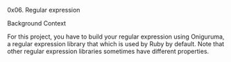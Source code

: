 0x06. Regular expression

Background Context

For this project, you have to build your regular expression using Oniguruma, a regular expression library that which is used by Ruby by default. 
Note that other regular expression libraries sometimes have different properties.
